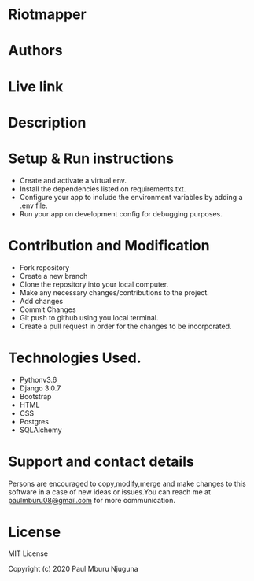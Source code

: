 # Riotmapper


# Authors


# Live link


# Description


# Setup & Run instructions
* Create and activate a virtual env.
* Install the dependencies listed on requirements.txt.
* Configure your app to include the environment variables by adding a .env file.
* Run your app on development config for debugging purposes.

# Contribution and Modification
* Fork repository
* Create a new branch
* Clone the repository into your local computer.
* Make any necessary changes/contributions to the project.
* Add changes
* Commit Changes
* Git push to github using you local terminal.
* Create a pull request in order for the changes to be incorporated.

# Technologies Used.
* Pythonv3.6
* Django 3.0.7
* Bootstrap
* HTML
* CSS
* Postgres
* SQLAlchemy

# Support and contact details
Persons are encouraged to copy,modify,merge and make changes to this software in a case of new ideas or issues.You can reach me at paulmburu08@gmail.com for more communication.

# License
MIT License

Copyright (c) 2020 Paul Mburu Njuguna

